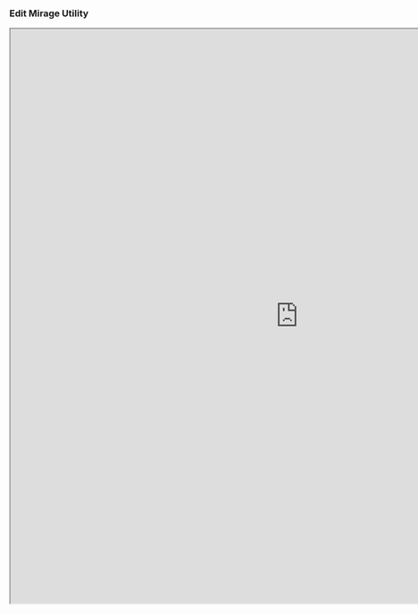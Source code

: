 ### Edit Mirage Utility
<iframe style="background: #FFFFFF;" src="http://164.90.200.189:3000/mirage/edit" width="1030" height="1030"></iframe>